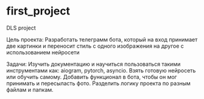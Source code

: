 # first_project
DLS project

Цель проекта: 
Разработать телеграмм бота, который на вход принимает две картинки и переносит стиль с одного изображения на другое с использованием нейросети


Задачи: 
Изучить документацию и научиться пользоваться такими инструментами как: aiogram, pytorch, asyncio.
Взять готовую нейросеть или обучить самому. Добавить функционал в бота, чтобы он мог принимать и пересыласть фото. Разделить логику проекта по разным файлам и папкам.
